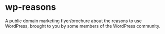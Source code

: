 # wp-reasons
A public domain marketing flyer/brochure about the reasons to use WordPress, brought to you by some members of the WordPress community. 

